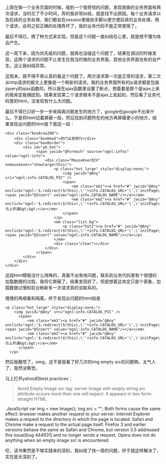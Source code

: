 上周在做一个业务页面的时候，碰到一个很奇怪的问题，发现我做的业务界面有两次请求，当时花了不少时间，弄的我非常纠结，就是找不出原因。每个业务请求以及后续的业务处理，我们都会在session里做些手脚以便方便后续的业务处理，两个请求，会将之前正确的处理弄坏了，我的业务代码不能正常使用了。

最后不得已，换了种方式来实现。但是这个问题一直纠结在心里，就是想不懂为啥会产生。

这一周下来，因为优先级的问题，就再也没碰这个问题了，结果在调试的时候发现，这两个请求的问题不止发生在我当时做的业务界面，其他业务界面也有的会产生。这让我纠结异常。

这周末，我不得不再认真的看这个问题了。两次请求第一次是正常的请求，第二次从http请求的报文上更像是一个刷新的请求。我的业务界面所有的js请求都是包装jquery的ajax函数的，所以我在ajax函数里设置了断点，想着要是那个是ajax上来的我肯定能捕捉到。结果发现第二个请求根本不是ajax上发起的。然后看了业务代码里的html，没发现有什么大问题。

最后不得已只好一步一步来隔离问题发生的地方了，google也google不出来什么，于是将html试着屏蔽一段，然后找到问题所在的地方再屏蔽更小的地方，结果发现出问题的html是下面这一段：

    <div class="boxArea200">
        <div class="boxHead">热门业务排行</div>
        <div class="boxBorder">
            <div id="yb_hot">
   		          <span jwcid="@Foreach" source="ognl:infos" value="ognl:info">
   		              <div class="MouseOverDIV" onmouseover="showlarge(this)">
	                      <p class="hot_large" style="display:none;">
	                          <img jwcid="@Any" src="ognl:info.CATALOG_PIC" />
	                          <span>
	                              <em class="em1"><a href="#" jwcid="@Any" onclick="ognl:'$.redirect($(this),\''+info.CATALOG_URL+'\',\'initPage\',\'&ID='+info.CATALOG_ID+'\');'"><span jwcid="@Insert" value="ognl:info.CATALOG_NAME"/></a></em>
	                              <em class="em2"><a href="#" jwcid="@Any" onclick="ognl:'$.redirect($(this),\''+info.CATALOG_URL+'\',\'initPage\',\'&ID='+info.CATALOG_ID+'\');'">马上开通&gt;&gt;</a></em>
	                          </span>     
	                      </p>
	                      <em class="list_bg">
	                          <p class="hot2"><a href="#" jwcid="@Any" onclick="ognl:'$.redirect($(this),\''+info.CATALOG_URL+'\',\'initPage\',\'&ID='+info.CATALOG_ID+'\');'"><span jwcid="@Insert" value="ognl:info.CATALOG_NAME"/></a></p>
	                      </em>
	                      <div class="clear"></div>
	                  </div>
   		          </span>
            </div>
        </div>
    </div>

这段html模板没什么特殊的，真看不出有啥问题，联系到业务代码里有个很慢的加载数据的过程，我将它屏蔽了，结果发现好了，但是想着这肯定只是个表象，加载数据过慢和前台刷新多一次请求真的没联系的。

慢慢的再细看和隔离，终于发现出问题的html段是

    <p class="hot_large" style="display:none;">
        <img jwcid="@Any" src="ognl:info.CATALOG_PIC" />
	      <span>
	          <em class="em1"><a href="#" jwcid="@Any" onclick="ognl:'$.redirect($(this),\''+info.CATALOG_URL+'\',\'initPage\',\'&ID='+info.CATALOG_ID+'\');'"><span jwcid="@Insert" value="ognl:info.CATALOG_NAME"/></a></em>
	          <em class="em2"><a href="#" jwcid="@Any" onclick="ognl:'$.redirect($(this),\''+info.CATALOG_URL+'\',\'initPage\',\'&ID='+info.CATALOG_ID+'\');'">马上开通&gt;&gt;</a></em>
	      </span>
	  </p>
    
然后我醒悟了，omg，这不是我看了好几次的img empty src的问题嘛。太气人了，竟然没察觉。

马上打开yahoo的best practices：

>Avoid Empty Image src
tag: server
Image with empty string src attribute occurs more than one will expect. It appears in two form:
straight HTML
<img src="">
JavaScript
var img = new Image();
img.src = "";
Both forms cause the same effect: browser makes another request to your server.
Internet Explorer makes a request to the directory in which the page is located.
Safari and Chrome make a request to the actual page itself.
Firefox 3 and earlier versions behave the same as Safari and Chrome, but version 3.5 addressed this issue[bug 444931] and no longer sends a request.
Opera does not do anything when an empty image src is encountered.


哎，读书果然是不够实践来的深刻，我纠结了快一周的问题，终于就这样解决了，实在是太深刻了。
